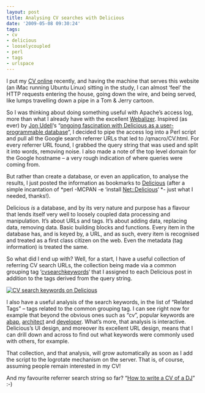 ```yaml
---
layout: post
title: Analysing CV searches with Delicious
date: '2009-05-08 09:30:24'
tags:
- cv
- delicious
- looselycoupled
- perl
- tags
- urlspace
---
```



I put my [CV online](//qmacro.org/about/CV.html) recently, and having the machine that serves this website (an iMac running Ubuntu Linux) sitting in the study, I can almost ‘feel’ the HTTP requests entering the house, going down the wire, and being served, like lumps travelling down a pipe in a Tom & Jerry cartoon.

So I was thinking about doing something useful with Apache’s access log, more than what I already have with the excellent [Webalizer](http://www.mrunix.net/webalizer/). Inspired (as ever) by [Jon Udell](http://blog.jonudell.net/about/)‘s “[ongoing fascination with Delicious as a user-programmable database](http://blog.jonudell.net/2009/02/26/collaborative-curation-as-a-service/)“, I decided to pipe the access log into a Perl script and pull all the Google search referrer URLs that led to /qmacro/CV.html. For every referrer URL found, I grabbed the query string that was used and split it into words, removing noise. I also made a note of the top level domain for the Google hostname – a very rough indication of where queries were coming from.

But rather than create a database, or even an application, to analyse the results, I just posted the information as bookmarks to [Delicious](http://delicious.com/qmacro) (after a simple incantation of *perl -MCPAN -e ‘install [Net::Delicious](http://search.cpan.org/dist/Net-Delicious/)‘ *- just what I needed, thanks!).

Delicious *is* a database, and by its very nature and purpose has a flavour that lends itself very well to loosely coupled data processing and manipulation. It’s about URLs and tags. It’s about adding data, replacing data, removing data. Basic building blocks and functions. Every item in the database has, and is keyed by, a URL, and as such, every item is recognised and treated as a first class citizen on the web. Even the metadata (tag information) is treated the same.

So what did I end up with? Well, for a start, I have a useful collection of referring CV search URLs, the collection being made via a common grouping tag ‘[cvsearchkeywords](http://delicious.com/qmacro/cvsearchkeywords)‘ that I assigned to each Delicious post in addition to the tags derived from the query string.

[![CV search keywords on Delicious](http://farm4.static.flickr.com/3341/3511806669_662fb2f906.jpg)](http://www.flickr.com/photos/qmacro/3511806669/ "CV search keywords on Delicious by qmacro, on Flickr")

I also have a useful analysis of the search keywords, in the list of “Related Tags” – tags related to the common grouping tag. I can see right now for example that beyond the obvious ones such as “cv”, popular keywords are [abap](http://delicious.com/qmacro/cvsearchkeywords+abap), [architect](http://delicious.com/qmacro/cvsearchkeywords+architect) and [developer](http://delicious.com/qmacro/cvsearchkeywords+developer). What’s more, that analysis is interactive. Delicious’s UI design, and moreover its excellent URL design, means that I can drill down and across to find out what keywords were commonly used with others, for example.

That collection, and that analysis, will grow automatically as soon as I add the script to the logrotate mechanism on the server. That is, of course, assuming people remain interested in my CV!

And my favourite referrer search string so far? “[How to write a CV of a DJ](http://www.google.co.uk/search?hl=en&rlz=1G1GGLQ_ENUK324&q=how+to+write+a+CV+of+a+DJ&meta=)” :-)


